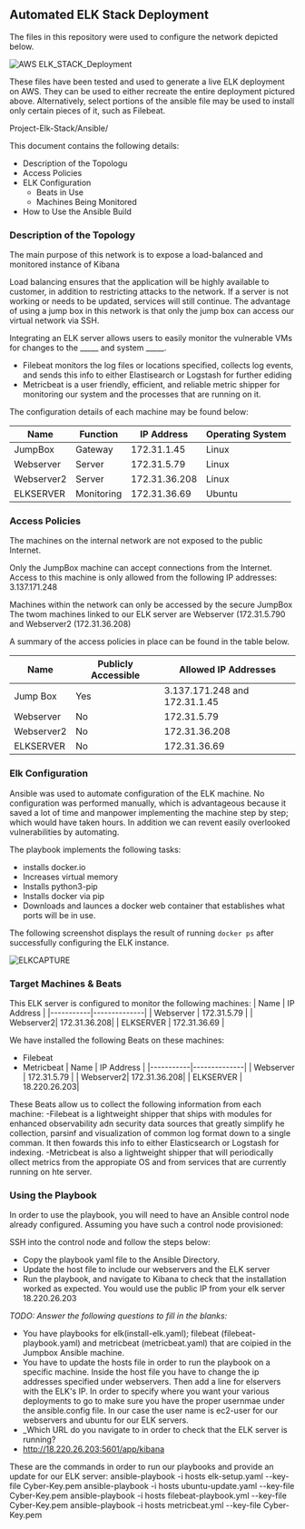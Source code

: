 ## Automated ELK Stack Deployment

The files in this repository were used to configure the network depicted below.


![AWS ELK_STACK_Deployment](https://user-images.githubusercontent.com/85464020/135786249-e7557f36-03d7-47db-9a56-a45223263936.png)


These files have been tested and used to generate a live ELK deployment on AWS. They can be used to either recreate the entire deployment pictured above. Alternatively, select portions of the ansible file may be used to install only certain pieces of it, such as Filebeat.

  Project-Elk-Stack/Ansible/

This document contains the following details:
- Description of the Topologu
- Access Policies
- ELK Configuration
  - Beats in Use
  - Machines Being Monitored
- How to Use the Ansible Build


### Description of the Topology

The main purpose of this network is to expose a load-balanced and monitored instance of Kibana

Load balancing ensures that the application will be highly available to customer, in addition to restricting attacks to the network.
If a server is not working or needs to be updated, services will still continue.  The advantage of using a jump box in this network is that only the jump box can access our virtual network via SSH.

Integrating an ELK server allows users to easily monitor the vulnerable VMs for changes to the _____ and system _____.
- Filebeat monitors the log files or locations specified, collects log events, and sends this info to either Elastisearch or Logstash for further ediding
- Metricbeat is a user friendly, efficient, and reliable metric shipper for monitoring our system and the processes that are running on it.

The configuration details of each machine may be found below:


| Name           | Function   | IP Address   | Operating System |
|----------------|------------|--------------|------------------|
| JumpBox        | Gateway    | 172.31.1.45  | Linux            |
| Webserver      | Server     | 172.31.5.79  | Linux            |
| Webserver2     | Server     | 172.31.36.208| Linux            |
| ELKSERVER      | Monitoring | 172.31.36.69 | Ubuntu           |

### Access Policies

The machines on the internal network are not exposed to the public Internet. 

Only the JumpBox machine can accept connections from the Internet. Access to this machine is only allowed from the following IP addresses:
3.137.171.248

Machines within the network can only be accessed by the secure JumpBox
The twom machines linked to our ELK server are Webserver (172.31.5.790 and Webserver2 (172.31.36.208)

A summary of the access policies in place can be found in the table below.

| Name      | Publicly Accessible | Allowed IP Addresses         |
|-----------|---------------------|------------------------------|
| Jump Box  | Yes                 | 3.137.171.248 and 172.31.1.45|
| Webserver | No                  | 172.31.5.79                  |
| Webserver2| No                  | 172.31.36.208                |
| ELKSERVER | No                  | 172.31.36.69                 |

### Elk Configuration

Ansible was used to automate configuration of the ELK machine. No configuration was performed manually, which is advantageous because it saved a lot of time and manpower implementing the machine step by step; which would have taken hours.  In addition we can revent easily overlooked vulnerabilities by automating.


The playbook implements the following tasks:
- installs docker.io
- Increases virtual memory
- Installs python3-pip
- Installs docker via pip
- Downloads and launces a docker web container that establishes what ports will be in use.


The following screenshot displays the result of running `docker ps` after successfully configuring the ELK instance.

![ELKCAPTURE](https://user-images.githubusercontent.com/85464020/135788507-34ab59b9-256b-4995-a783-dead9d27b0d4.PNG)


### Target Machines & Beats
This ELK server is configured to monitor the following machines:
| Name      | IP Address   |
|-----------|--------------|
| Webserver | 172.31.5.79  |
| Webserver2| 172.31.36.208|
| ELKSERVER | 172.31.36.69 |


We have installed the following Beats on these machines:
- Filebeat
- Metricbeat
| Name      | IP Address   |
|-----------|--------------|
| Webserver | 172.31.5.79  |
| Webserver2| 172.31.36.208|
| ELKSERVER | 18.220.26.203|


These Beats allow us to collect the following information from each machine:
-Filebeat is a lightweight shipper that ships with modules for enhanced observability adn security data sources that greatly simplify he collection, parsinf and visualization of common log format down to a single comman.  It then fowards this info to either Elasticsearch or Logstash for indexing.
-Metricbeat is also a lightweight shipper that will periodically ollect metrics from the appropiate OS and from services that are currently running on hte server.

### Using the Playbook
In order to use the playbook, you will need to have an Ansible control node already configured. Assuming you have such a control node provisioned: 

SSH into the control node and follow the steps below:
- Copy the playbook yaml file to the Ansible Directory.
- Update the host file to include our webservers and the ELK server
- Run the playbook, and navigate to Kibana to check that the installation worked as expected.  You would use the public IP from your elk server 18.220.26.203

_TODO: Answer the following questions to fill in the blanks:_
- You have playbooks for elk(install-elk.yaml); filebeat (filebeat-playbook.yaml) and metricbeat (metricbeat.yaml) that are coipied in the Jumpbox Ansible machine.
- You have to update the hosts file in order to run the playbook on a specific machine.  Inside the host file you have to change the ip addresses specified under webservers.  Then add a line for elservers with the ELK's IP. In order to specify where you want your various deployments to go to make sure you have the proper usernmae under the ansible.config file.  In our case the user name is ec2-user for our webservers and ubuntu for our ELK servers.
- _Which URL do you navigate to in order to check that the ELK server is running?
- http://18.220.26.203:5601/app/kibana

These are the commands in order to run our playbooks and provide an update for our ELK server:
 ansible-playbook -i hosts elk-setup.yaml --key-file Cyber-Key.pem
 ansible-playbook -i hosts ubuntu-update.yaml --key-file Cyber-Key.pem
 ansible-playbook -i hosts filebeat-playbook.yml --key-file Cyber-Key.pem
 ansible-playbook -i hosts metricbeat.yml --key-file Cyber-Key.pem
